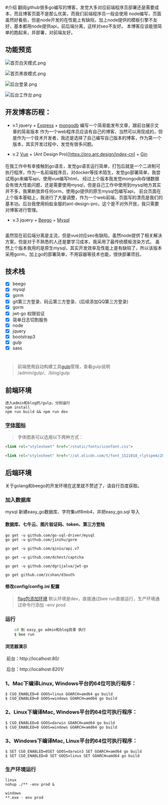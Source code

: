 #介绍
翻阅github很多go编写的博客，发觉大多对应前端程序员部署还是需要成本，而且博客页面不是那么优美，而我们前端程序员一般会使用
node编写，页面虽然好看些，但是node开发的在性能上有缺陷，加上node提供的模板引擎不友好，基本都用node提供api，前后端分离，这样对seo不友好。
本博客应该能很简单的跑起来，并部署，对前端友好。
## 功能预览
![首页白天模式.png](http://assets.cdbob.cn/%E9%A6%96%E9%A1%B5%E7%99%BD%E5%A4%A9%E6%A8%A1%E5%BC%8F.png)

![首页黑夜模式.png](http://assets.cdbob.cn/%E9%A6%96%E9%A1%B5%E9%BB%91%E5%A4%9C%E6%A8%A1%E5%BC%8F.png)

![后台登录.png](http://assets.cdbob.cn/%E5%90%8E%E5%8F%B0%E7%99%BB%E5%BD%95%E9%A1%B5.png)

![后台工作台.png](http://assets.cdbob.cn/%E5%90%8E%E5%8F%B0%E5%B7%A5%E4%BD%9C%E5%8F%B0.png)

## 开发博客历程：
- v.1 jquery + [Express](https://www.expressjs.com.cn/) + [mongodb](https://www.mongodb.org.cn/) 编写一个简易能发布文章，跟前台展示文章的简易版本
作为一个web程序员应该有自己的博客，当然可以用现成的，但是作为一个技术开发者，我还是选择了自己编写自己版本的博客，作为第一个版本，其实开发过程中，发觉有很多问题。

- v.2 [Vue](https://cn.vuejs.org/) + (Ant Design Pro)[https://pro.ant.design/index-cn] + [Gin](https://github.com/gin-gonic/gin)
####
在我工作中有幸接触到go语言，发觉go语言运行简单，打包后就是一个二进制可执行程序，作为一名前端程序员，对docker等技术陌生，发觉go部署简单，我尝试用go来编写api，使用vue编写html，
经过上个版本我发觉mongodb存储数据会有很大性能问题，还是需要使用mysql，但是自己工作中使用到mysql地方其实并不多，我果断放弃任何orm，使用go提供的原生mysql包编写api，
前台页面在上个版本基础上，我进行了大量调整，作为一个web前端，页面写的漂亮是我们的基本功。后台我使用蚂蚁金服的ant-design-pro，这个是不对外开放，我只需要对博客进行管理。


- v.3 jquery + [Beego](https://beego.me/) + [Mysql](https://www.mysql.com/)
##
虽然现在前后端分离是主流，但是vue对应seo有缺陷，虽然node提供了相关解决方案，但是对于不熟悉的人还是要学习成本，我采用了最传统模板渲染方式。
虽然上个版本我用的是原生mysql，其实开发效率及性能上是有缺陷了，所以该版本采用gorm，加上go的部署简单，不用容器等技术也能，很快部署项目。


## 技术栈
- [x] beego
- [x] mysql
- [x] gorm
- [x] git第三方登录、码云第三方登录、(后续添加QQ第三方登录)
- [x] gorm
- [x] jwt-go 权限验证
- [x] 简单日志切割服务
- [x] node
- [x] jquery
- [x] bootstrap3
- [x] gulp
- [x] sass 
#

> 前端使用自动构建工具[gulp](https://www.gulpjs.com.cn/)管理，查看gulp说明 /admin/gulp/、/blog/gulp

## 前端环境
```node 
进入admin和blog的/gulp，分别运行
npm install
npm run build && npm run dev
```

### [字体图标](https://www.iconfont.cn/)
> 字体图表可以选用以下两种方式：
```html
<link rel="stylesheet" href="/static/fonts/iconfont.css">

<link rel="stylesheet" href="//at.alicdn.com/t/font_1521018_rlytcpm4z2b.css">
```

## 后端环境
关于golang和beego的开发环境在这里就不赘述了，请自行百度获取。

### 加入数据库
mysql 新建easy_go数据库、字符集utf8mb4，并把easy_go.sql 导入


#### 数据库、七牛云、图片验证码、token、第三方登陆
```
go get -u github.com/go-sql-driver/mysql
go get -u github.com/jinzhu/gorm

go get -u github.com/qiniu/api.v7

go get -u github.com/dchest/captcha

go get -u github.com/dgrijalva/jwt-go

go get github.com/zcshan/d3outh
```

#### 修改config/config.ini 配置
> [flag包添加环境](https://www.letianbiji.com/go/go-pkg-flag.html) 默认环境是dev，直接通过bee run直接运行，生产环境通过命令行添加 -env prod

### 运行
```cmd
    cd 到 easy_go admin和blog目录 执行
    $ bee run
```

#### 浏览器演示

​	前台：http://localhost:80/

​	后台：http://localhost:8201/

### 1、Mac下编译Linux, Windows平台的64位可执行程序：
```shell script
$ CGO_ENABLED=0 GOOS=linux GOARCH=amd64 go build
$ CGO_ENABLED=0 GOOS=windows GOARCH=amd64 go build
```

### 2、Linux下编译Mac, Windows平台的64位可执行程序：
```shell script
$ CGO_ENABLED=0 GOOS=darwin GOARCH=amd64 go build
$ CGO_ENABLED=0 GOOS=windows GOARCH=amd64 go build
```
### 3、Windows下编译Mac, Linux平台的64位可执行程序：
```shell script
$ SET CGO_ENABLED=0SET GOOS=darwin3 SET GOARCH=amd64 go build
$ SET CGO_ENABLED=0 SET GOOS=linux SET GOARCH=amd64 go build
```

### 生产环境运行
```
linux
nohup ./** -env prod &

windows
**.exe - env prod
```